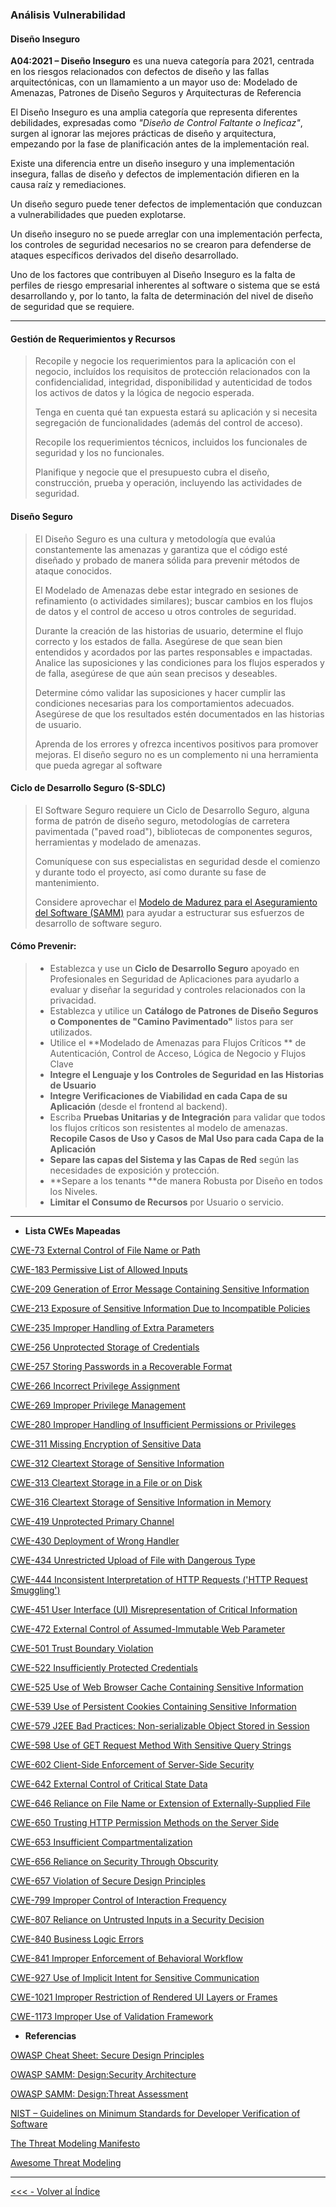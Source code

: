 



### Análisis Vulnerabilidad 



#### Diseño Inseguro	

**A04:2021 – Diseño Inseguro** es una nueva categoría para 2021, centrada en los riesgos relacionados con defectos de diseño y las fallas arquitectónicas, con un llamamiento a un mayor uso de: Modelado de Amenazas, Patrones de Diseño Seguros y Arquitecturas de Referencia

El Diseño Inseguro es una amplia categoría que representa diferentes debilidades, expresadas como *"Diseño de Control Faltante o Ineficaz"*, surgen al ignorar las mejores prácticas de diseño y arquitectura, empezando por la fase de planificación antes de la implementación real.  

Existe una diferencia entre un diseño inseguro y una implementación insegura, fallas de diseño y defectos de implementación difieren en la causa raíz y remediaciones. 

Un diseño seguro puede tener defectos de implementación que conduzcan a vulnerabilidades que pueden explotarse. 

Un diseño inseguro no se puede arreglar con una implementación perfecta, los controles de seguridad necesarios no se crearon para defenderse de ataques específicos derivados del diseño desarrollado.

Uno de los factores que contribuyen al Diseño Inseguro es la falta de perfiles de riesgo empresarial inherentes al software o sistema que se está desarrollando y, por lo tanto, la falta de determinación del nivel de diseño de seguridad que se requiere.





---



#### Gestión de Requerimientos y Recursos

> Recopile y negocie los requerimientos para la aplicación con el negocio, incluídos los requisitos de protección relacionados con la confidencialidad, integridad, disponibilidad y autenticidad de todos los activos de datos y la lógica de negocio esperada. 
>
> Tenga en cuenta qué tan expuesta estará su aplicación y si necesita segregación de funcionalidades (además del control de acceso). 
>
> Recopile los requerimientos técnicos, incluidos los funcionales de seguridad y los no funcionales. 
>
> Planifique y negocie que el presupuesto cubra el diseño, construcción, prueba y operación, incluyendo las actividades de seguridad.







#### Diseño Seguro 



> El Diseño Seguro es una cultura y metodología que evalúa constantemente  las amenazas y garantiza que el código esté diseñado y probado de manera sólida para prevenir métodos de ataque conocidos. 
>
> El Modelado de Amenazas debe estar integrado en sesiones de refinamiento (o actividades similares); buscar cambios en los flujos de datos y el control de acceso u otros controles de seguridad. 
>
> Durante la creación de las historias de usuario, determine el flujo correcto y los estados de falla.  Asegúrese de que sean bien entendidos y acordados por las partes responsables e impactadas.  Analice las suposiciones y las condiciones para los flujos esperados y de falla, asegúrese de que aún sean precisos y deseables. 
>
> Determine cómo validar las suposiciones y hacer cumplir  las condiciones necesarias para los comportamientos adecuados. Asegúrese de que los resultados estén documentados en las historias de usuario.  
>
> Aprenda de los errores y ofrezca incentivos positivos para promover  mejoras. El diseño seguro no es un complemento ni una herramienta que  pueda agregar al software





#### Ciclo de Desarrollo Seguro (S-SDLC)

> El Software Seguro requiere un Ciclo de Desarrollo Seguro, alguna forma de patrón de diseño seguro, metodologías de carretera pavimentada ("paved road"), bibliotecas de componentes seguros, herramientas y  modelado de amenazas. 
>
> Comuníquese con sus especialistas en seguridad desde el comienzo y durante todo el proyecto, así como durante su fase  de mantenimiento. 
>
> Considere aprovechar el [Modelo de Madurez para el Aseguramiento del Software (SAMM)](https://owaspsamm.org) para ayudar a estructurar sus esfuerzos de desarrollo de software seguro.





#### Cómo Prevenir:

> - Establezca y use un **Ciclo de Desarrollo Seguro** apoyado en Profesionales en Seguridad de Aplicaciones para ayudarlo a evaluar y diseñar la seguridad y controles relacionados con la privacidad.
> - Establezca y utilice un **Catálogo de Patrones de Diseño Seguros o Componentes de "Camino Pavimentado"** listos para ser utilizados.
> - Utilice el **Modelado de Amenazas para Flujos Críticos ** de Autenticación, Control de Acceso, Lógica de Negocio y Flujos Clave
> - **Integre el Lenguaje y los Controles de Seguridad en las Historias de Usuario**
> - **Integre Verificaciones de Viabilidad en cada Capa de su Aplicación** (desde el frontend al backend).
> - Escriba **Pruebas Unitarias y de Integración** para validar que todos los flujos críticos son resistentes al modelo de amenazas. **Recopile Casos de Uso y Casos de Mal Uso para cada Capa de la Aplicación**
> - **Separe las capas del Sistema y las Capas de Red** según las necesidades de exposición y protección.
> - **Separe a los tenants **de manera Robusta por Diseño en todos los Niveles.
> - **Limitar el Consumo de Recursos** por Usuario o servicio.





----



* **Lista CWEs Mapeadas**

[CWE-73 External Control of File Name or Path](https://cwe.mitre.org/data/definitions/73.html)

[CWE-183 Permissive List of Allowed Inputs](https://cwe.mitre.org/data/definitions/183.html)

[CWE-209 Generation of Error Message Containing Sensitive Information](https://cwe.mitre.org/data/definitions/209.html)

[CWE-213 Exposure of Sensitive Information Due to Incompatible Policies](https://cwe.mitre.org/data/definitions/213.html)

[CWE-235 Improper Handling of Extra Parameters](https://cwe.mitre.org/data/definitions/235.html)

[CWE-256 Unprotected Storage of Credentials](https://cwe.mitre.org/data/definitions/256.html)

[CWE-257 Storing Passwords in a Recoverable Format](https://cwe.mitre.org/data/definitions/257.html)

[CWE-266 Incorrect Privilege Assignment](https://cwe.mitre.org/data/definitions/266.html)

[CWE-269 Improper Privilege Management](https://cwe.mitre.org/data/definitions/269.html)

[CWE-280 Improper Handling of Insufficient Permissions or Privileges](https://cwe.mitre.org/data/definitions/280.html)

[CWE-311 Missing Encryption of Sensitive Data](https://cwe.mitre.org/data/definitions/311.html)

[CWE-312 Cleartext Storage of Sensitive Information](https://cwe.mitre.org/data/definitions/312.html)

[CWE-313 Cleartext Storage in a File or on Disk](https://cwe.mitre.org/data/definitions/313.html)

[CWE-316 Cleartext Storage of Sensitive Information in Memory](https://cwe.mitre.org/data/definitions/316.html)

[CWE-419 Unprotected Primary Channel](https://cwe.mitre.org/data/definitions/419.html)

[CWE-430 Deployment of Wrong Handler](https://cwe.mitre.org/data/definitions/430.html)

[CWE-434 Unrestricted Upload of File with Dangerous Type](https://cwe.mitre.org/data/definitions/434.html)

[CWE-444 Inconsistent Interpretation of HTTP Requests ('HTTP Request Smuggling')](https://cwe.mitre.org/data/definitions/444.html)

[CWE-451 User Interface (UI) Misrepresentation of Critical Information](https://cwe.mitre.org/data/definitions/451.html)

[CWE-472 External Control of Assumed-Immutable Web Parameter](https://cwe.mitre.org/data/definitions/472.html)

[CWE-501 Trust Boundary Violation](https://cwe.mitre.org/data/definitions/501.html)

[CWE-522 Insufficiently Protected Credentials](https://cwe.mitre.org/data/definitions/522.html)

[CWE-525 Use of Web Browser Cache Containing Sensitive Information](https://cwe.mitre.org/data/definitions/525.html)

[CWE-539 Use of Persistent Cookies Containing Sensitive Information](https://cwe.mitre.org/data/definitions/539.html)

[CWE-579 J2EE Bad Practices: Non-serializable Object Stored in Session](https://cwe.mitre.org/data/definitions/579.html)

[CWE-598 Use of GET Request Method With Sensitive Query Strings](https://cwe.mitre.org/data/definitions/598.html)

[CWE-602 Client-Side Enforcement of Server-Side Security](https://cwe.mitre.org/data/definitions/602.html)

[CWE-642 External Control of Critical State Data](https://cwe.mitre.org/data/definitions/642.html)

[CWE-646 Reliance on File Name or Extension of Externally-Supplied File](https://cwe.mitre.org/data/definitions/646.html)

[CWE-650 Trusting HTTP Permission Methods on the Server Side](https://cwe.mitre.org/data/definitions/650.html)

[CWE-653 Insufficient Compartmentalization](https://cwe.mitre.org/data/definitions/653.html)

[CWE-656 Reliance on Security Through Obscurity](https://cwe.mitre.org/data/definitions/656.html)

[CWE-657 Violation of Secure Design Principles](https://cwe.mitre.org/data/definitions/657.html)

[CWE-799 Improper Control of Interaction Frequency](https://cwe.mitre.org/data/definitions/799.html)

[CWE-807 Reliance on Untrusted Inputs in a Security Decision](https://cwe.mitre.org/data/definitions/807.html)

[CWE-840 Business Logic Errors](https://cwe.mitre.org/data/definitions/840.html)

[CWE-841 Improper Enforcement of Behavioral Workflow](https://cwe.mitre.org/data/definitions/841.html)

[CWE-927 Use of Implicit Intent for Sensitive Communication](https://cwe.mitre.org/data/definitions/927.html)

[CWE-1021 Improper Restriction of Rendered UI Layers or Frames](https://cwe.mitre.org/data/definitions/1021.html)

[CWE-1173 Improper Use of Validation Framework](https://cwe.mitre.org/data/definitions/1173.html)






* **Referencias**

[OWASP Cheat Sheet: Secure Design Principles](https://cheatsheetseries.owasp.org/cheatsheets/Secure_Product_Design_Cheat_Sheet.html)

[OWASP SAMM: Design:Security Architecture](https://owaspsamm.org/model/design/security-architecture/)

[OWASP SAMM: Design:Threat Assessment](https://owaspsamm.org/model/design/threat-assessment/)

[NIST – Guidelines on Minimum Standards for Developer Verification of Software](https://www.nist.gov/publications/guidelines-minimum-standards-developer-verification-software)

[The Threat Modeling Manifesto](https://threatmodelingmanifesto.org)

[Awesome Threat Modeling](https://github.com/hysnsec/awesome-threat-modelling)   
   
     

----------


[<<< - Volver al Índice](/README.md)



